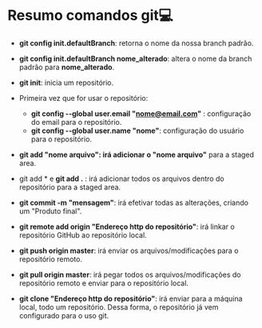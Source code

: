 # Resumo comandos git:computer:
- **git config init.defaultBranch**: retorna o nome da nossa branch padrão.
- **git config init.defaultBranch nome_alterado**: altera o nome da branch padrão para **nome_alterado**.
  
- **git init**: inicia um repositório.
- Primeira vez que for usar o repositório:
  - **git config --global user.email "nome@email.com"** :  configuração do email para o repositório.
  - **git config --global user.name "nome"**: configuração do usuário para o repositório.

- **git add "nome arquivo": irá adicionar o "nome arquivo"** para a staged area.
- git add * e **git add .** : irá adicionar todos os arquivos dentro do repositório para a staged area.
- **git commit -m "mensagem"**: irá efetivar todas as alterações, criando um "Produto final".
- **git remote add origin "Endereço http do repositório"**: irá linkar o repositório GitHub ao repositório local.
- **git push origin master**: irá enviar  os arquivos/modificações para o repositório remoto.
- **git pull origin master**: irá pegar todos os arquivos/modificações do repositório remoto e enviar para o repositório local.

- **git clone "Endereço http do repositório"**: irá enviar para a máquina local, todo um repositório.  Dessa forma, o repositório já vem configurado para o uso git.

   

